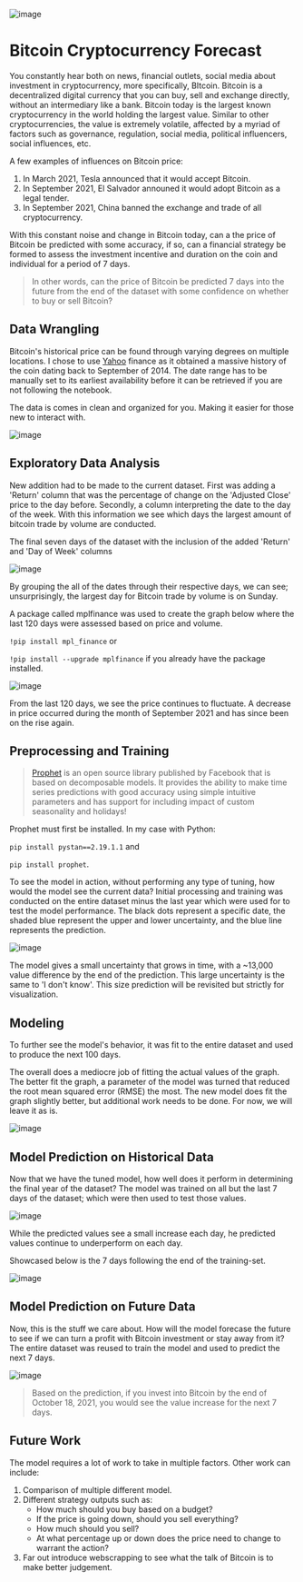 ![image](https://user-images.githubusercontent.com/74972980/141377147-6a64b9da-a9bb-4896-9056-fe66ed0f394f.png)

# Bitcoin Cryptocurrency Forecast
You constantly hear both on news, financial outlets, social media about investment in cryptocurrency, more specifically, BItcoin. Bitcoin is a decentralized digital currency that you can buy, sell and exchange directly, without an intermediary like a bank. Bitcoin today is the largest known cryptocurrency in the world holding the largest value. Similar to other cryptocurrencies, the value is extremely volatile, affected by a myriad of factors such as governance, regulation, social media, political influencers, social influences, etc. 

A few examples of influences on Bitcoin price:
1. In March 2021, Tesla announced that it would accept Bitcoin.
2. In September 2021, El Salvador announed it would adopt Bitcoin as a legal tender. 
3. In September 2021, China banned the exchange and trade of all cryptocurrency.

With this constant noise and change in Bitcoin today, can a the price of Bitcoin be predicted with some accuracy, if so, can a financial strategy be formed to assess the investment incentive and duration on the coin and individual for a period of 7 days. 

> In other words, can the price of Bitcoin be predicted 7 days into the future from the end of the dataset with some confidence on whether to buy or sell Bitcoin?

## Data Wrangling
Bitcoin's historical price can be found through varying degrees on multiple locations. I chose to use [Yahoo](https://finance.yahoo.com/quote/BTC-USD/history/) finance as it obtained a massive history of the coin dating back to September of 2014. The date range has to be manually set to its earliest availability before it can be retrieved if you are not following the notebook. 

The data is comes in clean and organized for you. Making it easier for those new to interact with.


![image](https://github.com/General2096/Springboard/blob/main/Capstone%20Project/Images/Data%20Wrangling%20-%20Original.png)


## Exploratory Data Analysis
New addition had to be made to the current dataset. First was adding a 'Return' column that was the percentage of change on the 'Adjusted Close' price to the day before. Secondly, a column interpreting the date to the day of the week. With this information we see which days the largest amount of bitcoin trade by volume are conducted. 

The final seven days of the dataset with the inclusion of the added 'Return' and 'Day of Week' columns

![image](https://github.com/General2096/Springboard/blob/main/Capstone%20Project/Images/Actual%20Last%207%20days.png)

By grouping the all of the dates through their respective days, we can see; unsurprisingly, the largest day for Bitcoin trade by volume is on Sunday. 

A package called mplfinance was used to create the graph below where the last 120 days were assessed based on price and volume. 

`!pip install mpl_finance` or 

`!pip install --upgrade mplfinance` if you already have the package installed.


![image](https://github.com/General2096/Springboard/blob/main/Capstone%20Project/Images/EDA%20mplfinance.png)

From the last 120 days, we see the price continues to fluctuate. A decrease in price occurred during the month of September 2021 and has since been on the rise again.


## Preprocessing and Training
> [Prophet](https://facebook.github.io/prophet/) is an open source library published by Facebook that is based on decomposable models. It provides the ability to make time series predictions with good accuracy using simple intuitive parameters and has support for including impact of custom seasonality and holidays! 

Prophet must first be installed. In my case with Python:

`pip install pystan==2.19.1.1` and 

`pip install prophet`.

To see the model in action, without performing any type of tuning, how would the model see the current data? Initial processing and training was conducted on the entire dataset minus the last year which were used for to test the model performance. The black dots represent a specific date, the shaded blue represent the upper and lower uncertainty, and the blue line represents the prediction.

![image](https://github.com/General2096/Springboard/blob/main/Capstone%20Project/Images/Preprocessing%20Final%20Year.png)

The model gives a small uncertainty that grows in time, with a ~13,000 value difference by the end of the prediction. This large uncertainty is the same to 'I don't know'. This size prediction will be revisited but strictly for visualization. 


## Modeling
To further see the model's behavior, it was fit to the entire dataset and used to produce the next 100 days.

The overall does a mediocre job of fitting the actual values of the graph. The better fit the graph, a parameter of the model was turned that reduced the root mean squared error (RMSE) the most. The new model does fit the graph slightly better, but additional work needs to be done. For now, we will leave it as is.

![image](https://github.com/General2096/Springboard/blob/main/Capstone%20Project/Images/Modeling%20100%20day%20prediction%20tuned.png)


## Model Prediction on Historical Data
Now that we have the tuned model, how well does it perform in determining the final year of the dataset? The model was trained on all but the last 7 days of the dataset; which were then used to test those values. 

![image](https://github.com/General2096/Springboard/blob/main/Capstone%20Project/Images/Modeling%20Actual%20vs.%20Predicted.png)

While the predicted values see a small increase each day, he predicted values continue to underperform on each day.

Showcased below is the 7 days following the end of the training-set.

![image](https://github.com/General2096/Springboard/blob/main/Capstone%20Project/Images/Final%207%20day%20forecast.png)


## Model Prediction on Future Data
Now, this is the stuff we care about. How will the model forecase the future to see if we can turn a profit with Bitcoin investment or stay away from it? The entire dataset was reused to train the model and used to predict the next 7 days. 

![image](https://github.com/General2096/Springboard/blob/main/Capstone%20Project/Images/Modeling%207%20day%20future.png)


> Based on the prediction, if you invest into Bitcoin by the end of October 18, 2021, you would see the value increase for the next 7 days.

## Future Work
The model requires a lot of work to take in multiple factors. Other work can include:
1. Comparison of multiple different model.
2. Different strategy outputs such as:
   - How much should you buy based on a budget?
   - If the price is going down, should you sell everything?
   - How much should you sell?
   - At what percentage up or down does the price need to change to warrant the action?
3. Far out introduce webscrapping to see what the talk of Bitcoin is to make better judgement.
